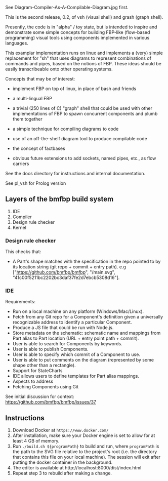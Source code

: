 See Diagram-Compiler-As-A-Compilable-Diagram.jpg first.

This is the second release, 0.2, of vsh (visual shell) and grash (graph
shell).

Presently, the code is in "alpha" / toy state, but is intended to
inspire and demonstrate some simple concepts for building FBP-like
(flow-based programming) visual tools using components implemented in
various languages.

This examplar implementation runs on linux and implements a (very)
simple replacement for "sh" that uses diagrams to represent
combinations of commands and pipes, based on the notions of FBP.
These ideas should be easily transcribeable onto other operating
systems. 

Concepts that may be of interest:

- implement FBP on top of linux, in place of bash and friends

- a multi-lingual FBP

- a trivial (250 lines of C) "graph" shell that could be used with
  other implementations of FBP to spawn concurrent components and
  plumb them together

- a simple technique for compiling diagrams to code

- use of an off-the-shelf diagram tool to produce compilable code

- the concept of factbases

- obvious future extensions to add sockets, named pipes, etc., as flow
  carriers 



See the docs directory for instructions and internal documentation.

See pl_vsh for Prolog version


## Layers of the bmfbp build system

1. IDE
2. Compiler
3. Design rule checker
4. Kernel

### Design rule checker

This checks that:

- A Part's shape matches with the specification in the repo pointed to by its
  location string (git repo + commit + entry path). e.g
  ["https://github.com/bmfbp/bmfbp", "/main.svg",
  "41c00f5211bc2202bc3daf37fe2d7ebcb5308d16"].

### IDE

Requirements:

- Run on a local machine on any platform (Windows/Mac/Linux).
- Fetch from any Git repo for a Component's definition given a universally recognizable address to identify a particular Component.
- Produce a JS file that could be run with Node.js.
- Store metadata on the schematic: schematic name and mappings from Part alias to Part location (URL + entry point path + commit).
- User is able to search for Components by keywords.
- User is able to publish Components.
- User is able to specify which commit of a Component to use.
- User is able to put comments on the diagram (represented by some shape other than a rectangle).
- Support for StateCharts
- IDE allows users to define templates for Part alias mappings.
- Aspects to address
- Fetching Components using Git

See initial discussion for context: https://github.com/bmfbp/bmfbp/issues/37


## Instructions

1. Download Docker at `https://www.docker.com/`
2. After installation, make sure your Docker engine is set to allow for at
   least 4 GB of memory.
3. Run `./build.sh ${programPath}` to build and run, where `programPath` is the
   path to the SVG file relative to the project's root (i.e. the directory that
   contains this file on your local machine). The session will exit after
   putting the docker container in the background.
4. The editor is available at http://localhost:8000/dist/index.html
5. Repeat step 3 to rebuild after making a change.
